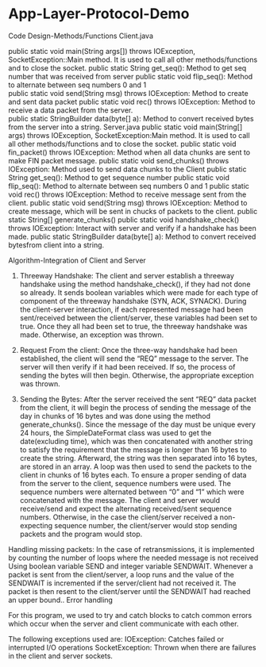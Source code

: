 # App-Layer-Protocol-Demo
Code Design-Methods/Functions
Client.java

public static void main(String args[]) throws IOException, SocketException::Main method. It is used to call all other methods/functions and to close the socket.
public static String get_seq(): Method to get seq number that was received from server 
public static void flip_seq(): Method to alternate between seq numbers 0 and 1  
public static void send(String msg) throws IOException: Method to create and sent data packet 
public static void rec() throws IOException: Method to receive a data packet from the server.  
 public static StringBuilder data(byte[] a): Method to convert received bytes from the server into a string.
Server.java
public static void main(String[] args) throws IOException, SocketException:Main method. It is used to call all other methods/functions and to close the socket.
public static void fin_packet() throws IOException: Method when all data chunks are sent to make FIN packet message.
public static void send_chunks() throws IOException: Method used to send data chunks to the Client
public static String get_seq(): Method to get sequence number
public static void flip_seq(): Method to alternate between seq numbers 0 and 1
public static void rec() throws IOException: Method to receive message sent from the client.
public static void send(String msg) throws IOException: Method to create message, which will be sent in chucks of packets to the client.
public static String[] generate_chunks() 
public static void handshake_check() throws IOException: Interact with server and verify if a handshake has been made.
public static StringBuilder data(byte[] a): Method to convert received bytesfrom client into a string.



Algorithm-Integration of Client and Server
1) Threeway Handshake: The client and server establish a threeway handshake using the method handshake_check(), if they had not done so already. It sends boolean variables which were made for each type of component of the threeway handshake (SYN, ACK, SYNACK). During the client-server interaction, if each represented message had been sent/received between the client/server, these variables had been set to true. Once they all had been set to true, the threeway handshake was made. Otherwise, an exception was thrown.

2) Request From the client: Once the three-way handshake had been established, the client will send the “REQ” message to the server. The server will then verify if it had been received. If so, the process of sending the bytes will then begin. Otherwise, the appropriate exception was thrown.

3) Sending the Bytes: After the server received the sent “REQ” data packet from the client, it will begin the process of sending the message of the day in chunks of 16 bytes and was done using the method generate_chunks(). Since the message of the day must be unique every 24 hours, the SimpleDateFormat class was used to get the date(excluding time), which was then concatenated with another string to satisfy the requirement that the message is longer than 16 bytes to create the string. Afterward, the string was then separated into 16 bytes, are stored in an array. A loop was then used to send the packets to the client in chunks of 16 bytes each. To ensure a proper sending of data from the server to the client, sequence numbers were used. The sequence numbers were alternated between “0” and “1” which were concatenated with the message. The client and server would receive/send and expect the alternating received/sent sequence numbers. Otherwise, in the case the client/server received a non-expecting sequence number, the client/server would stop sending packets and the program would stop. 

Handling missing packets: In the case of retransmissions, it is implemented by counting the number of loops where the needed message is not received Using boolean variable SEND and integer variable SENDWAIT. Whenever a packet is sent from the client/server, a loop runs and the value of the SENDWAIT is incremented if the server/client had not received it. The packet is then resent to the client/server until the SENDWAIT had reached an upper bound..
Error handling

For this program, we used to try and catch blocks to catch common errors which occur when the server and client communicate with each other.

The following exceptions used are:
IOException: Catches failed or interrupted I/O operations
SocketException: Thrown when there are failures in the client and server sockets.
